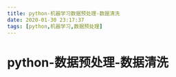 ```yaml
---
title: python-机器学习数据预处理-数据清洗
date: 2020-01-30 23:17:37
tags: [python,机器学习,数据预处理]
---
```


# python-数据预处理-数据清洗